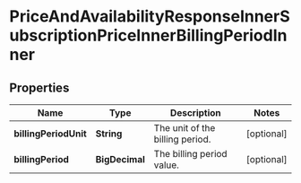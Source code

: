 

# PriceAndAvailabilityResponseInnerSubscriptionPriceInnerBillingPeriodInner


## Properties

| Name | Type | Description | Notes |
|------------ | ------------- | ------------- | -------------|
|**billingPeriodUnit** | **String** | The unit of the billing period. |  [optional] |
|**billingPeriod** | **BigDecimal** | The billing period value. |  [optional] |



